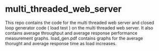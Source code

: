 # multi_threaded_web_server
This repo contains the code for the multi threaded web server and closed loop generator code ( load test ) on the multi threaded web server.
It also contains average throughput and average response performance measurement graphs.
load_gen.pdf contains graphs for the average thorught and average response time as load increases.
